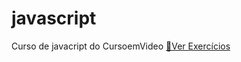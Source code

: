 # javascript
 Curso de javacript do CursoemVideo
 <a href="https://github.com/juceliocosta/javascript/tree/main/exercicios/">🔗Ver Exercícios</a>

